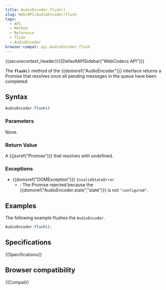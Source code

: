 ```yaml
---
title: AudioEncoder.flush()
slug: Web/API/AudioEncoder/flush
tags:
  - API
  - Method
  - Reference
  - flush
  - AudioEncoder
browser-compat: api.AudioEncoder.flush
---
```

{{securecontext_header}}{{DefaultAPISidebar("WebCodecs API")}}

The **`flush()`** method of the {{domxref("AudioEncoder")}} interface returns a Promise that resolves once all pending messages in the queue have been completed.

## Syntax

```js
AudioEncoder.flush()
```

### Parameters

None.

### Return Value

A {{jsxref("Promise")}} that resolves with undefined.

### Exceptions

- {{domxref("DOMException")}} `InvalidStateError`
  - : The Promise rejected because the {{domxref("AudioEncoder.state","state")}} is not `"configured"`.

## Examples

The following example flushes the `AudioEncoder`.

```js
AudioEncoder.flush();
```

## Specifications

{{Specifications}}

## Browser compatibility

{{Compat}}

